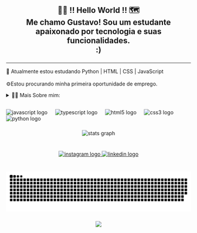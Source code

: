 <h2 align="center">👨‍💻 !! Hello World !! 🗺️<br>Me chamo Gustavo! Sou um estudante apaixonado por tecnologia e suas funcionalidades. <br>:)</h2>

###
---
<p align="left">🌱 Atualmente estou estudando  Python | HTML | CSS | JavaScript<br><br>⚙️Estou procurando minha primeira oportunidade de emprego.</p>
<!-- Dropdown -->

<details>
  <summary>👨‍💻 Mais Sobre mim:</summary>

  - 💬 Tenho 19 anos e sou estudante de Análise e Desenvolvimento de Sistemas na UNDB. Desde que comecei a explorar o uso da tecnologia, minha curiosidade sobre os sistemas e seus componentes só aumentou. Agora, estou me aprofundando nessa área, ansioso para aprender e construir algo novo. 
   
  - ⚡ gosto de assistir filmes e séries, mergulhar em animes e mangás, e apreciar boa música. Acredito que nossos interesses pessoais contribuem para uma percepção mais refinada das coisas e para a resolução de problemas. 
</details>

###

<h2 align="left"></h2>

###

<div align="left">
  <img src="https://cdn.jsdelivr.net/gh/devicons/devicon/icons/javascript/javascript-original.svg" height="30" alt="javascript logo"  />
  <img width="13" />
  <img src="https://cdn.jsdelivr.net/gh/devicons/devicon/icons/typescript/typescript-original.svg" height="30" alt="typescript logo"  />
  <img width="13" />
  <img src="https://cdn.jsdelivr.net/gh/devicons/devicon/icons/html5/html5-original.svg" height="30" alt="html5 logo"  />
  <img width="13" />
  <img src="https://cdn.jsdelivr.net/gh/devicons/devicon/icons/css3/css3-original.svg" height="30" alt="css3 logo"  />
  <img width="13" />
  <img src="https://cdn.jsdelivr.net/gh/devicons/devicon/icons/python/python-original.svg" height="30" alt="python logo"  />
</div>

###

<div align="center">
  <img src="https://github-readme-stats.vercel.app/api?username=gustavoassun&hide_title=false&hide_rank=false&show_icons=true&include_all_commits=true&count_private=true&disable_animations=false&theme=blueberry&locale=en&hide_border=false&order=1" height="150" alt="stats graph"  />
</div>

###

<br clear="both">

<div align="center">
  <a href="https://www.instagram.com/gustavoassun_/" target="_blank">
    <img src="https://img.shields.io/static/v1?message=Instagram&logo=instagram&label=&color=E4405F&logoColor=white&labelColor=&style=for-the-badge" height="35" alt="instagram logo"  />
  </a>
  <a href="https://www.linkedin.com/in/gustavo-assun%C3%A7%C3%A3o-3791a7304/?trk=opento_sprofile_details" target="_blank">
    <img src="https://img.shields.io/static/v1?message=LinkedIn&logo=linkedin&label=&color=0077B5&logoColor=white&labelColor=&style=for-the-badge" height="35" alt="linkedin logo"  />
  </a>
</div>

###

<br clear="both">

<img src="https://raw.githubusercontent.com/gustavoassun/gustavoassun/output/snake.svg" alt="Snake animation" />

###

<div align="center">
  <img height="360" src="https://media.giphy.com/media/v1.Y2lkPTc5MGI3NjExNnZ1OWszeTJtY2docDJ5NHBvZ3k2amZzdHl3d29id2dybG1pc282ZiZlcD12MV9pbnRlcm5hbF9naWZfYnlfaWQmY3Q9Zw/ov9nswzIf4vmtnhRpY/giphy.gif"  />
</div>

###
